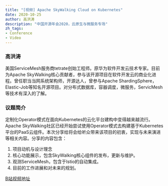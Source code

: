```yaml
---
title: "[视频] Apache SkyWalking Cloud on Kubernetes"
date: 2020-10-25
author: 高洪涛
description: "中国开源年会2020，云原生与微服务专场"
zh_tags:
- Conference
- Video
---
```


### 高洪涛
美国ServiceMesh服务商tetrate创始工程师。原华为软件开发云技术专家。目前为Apache SkyWalking核心贡献者，参与该开源项目在软件开发云的商业化进程。曾任职当当网系统架构师，开源达人，曾参与Apache ShardingSphere，Elastic-Job等知名开源项目。对分布式数据库，容器调度，微服务，ServicMesh等技术有深入的了解。

### 议题简介
定制化Operator模式在面向Kubernetes的云化平台建构中变得越来越流行。Apache SkyWalking社区已经开始尝试使用Operator模式去构建基于Kubernetes平台的PaaS云组件。本次分享给将会给听众带来该项目的初衷，实现与未来演进等相关内容。分享的内容包含：
1. 项目动机与设计理念
2. 核心功能展示，包含SkyWalking核心组件的发布，更新与维护。
3. 观测ServiceMesh，包含于Istio的自动集成。
4. 目前的工作进展和对未来的规划。

[B站视频地址](https://www.bilibili.com/video/BV1ia411c7Hc)
